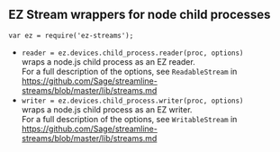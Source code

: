 ## EZ Stream wrappers for node child processes

`var ez = require('ez-streams');`

* `reader = ez.devices.child_process.reader(proc, options)`  
  wraps a node.js child process as an EZ reader.  
  For a full description of the options, see `ReadableStream` in
  https://github.com/Sage/streamline-streams/blob/master/lib/streams.md 
* `writer = ez.devices.child_process.writer(proc, options)`  
  wraps a node.js child process as an EZ writer.  
  For a full description of the options, see `WritableStream` in
  https://github.com/Sage/streamline-streams/blob/master/lib/streams.md 
